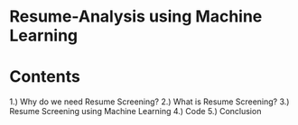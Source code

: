 # Resume-Analysis using Machine Learning 

# Contents 
1.) Why do we need Resume Screening?
2.) What is Resume Screening?
3.) Resume Screening using Machine Learning
4.) Code
5.) Conclusion    
    
 
